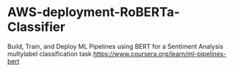 # AWS-deployment-RoBERTa-Classifier
Build, Train, and Deploy ML Pipelines using BERT for a Sentiment Analysis multylabel classification task 
https://www.coursera.org/learn/ml-pipelines-bert


